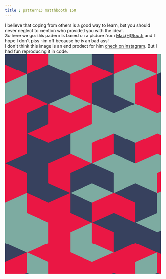 ```yaml
---
title : pattern13 matthbooth 150
---
```

I believe that coping from others is a good way to learn, but you should never neglect to mention who provided you with the idea!.  
So here we go: this pattern is based on a picture from [Matt(H)Booth](http://matthbooth.com/) and I hope I don't piss him off because he is an bad ass!  
I don't think this image is an end product for him [check on instagram](http://instagram.com/p/tU-xDky63j/?modal=true).
But I had fun reproducing it in code.  
![pattern13_matthbooth_150.png](../img/pattern13_matthbooth_150.png)
